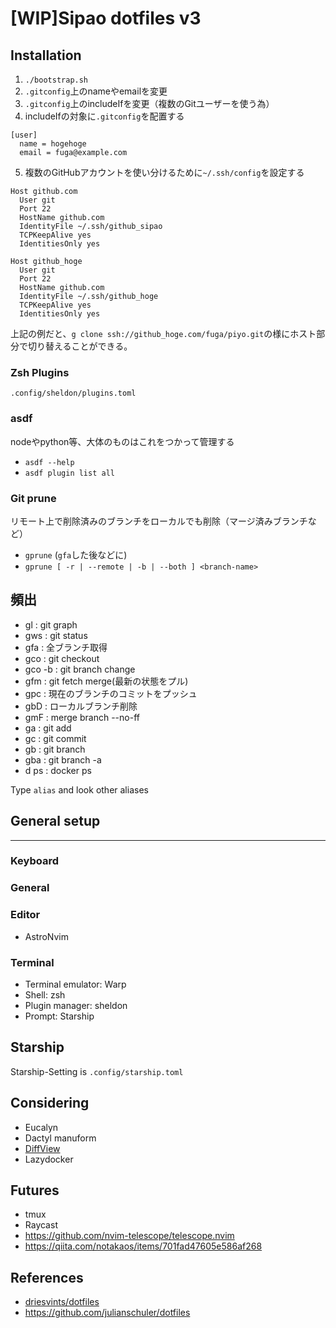 # [WIP]Sipao dotfiles v3

## Installation
1. `./bootstrap.sh`
2. `.gitconfig`上のnameやemailを変更
3. `.gitconfig`上のincludeIfを変更（複数のGitユーザーを使う為）
4. includeIfの対象に`.gitconfig`を配置する
```
[user]
  name = hogehoge
  email = fuga@example.com
```
5. 複数のGitHubアカウントを使い分けるために`~/.ssh/config`を設定する
```
Host github.com
  User git
  Port 22
  HostName github.com
  IdentityFile ~/.ssh/github_sipao
  TCPKeepAlive yes
  IdentitiesOnly yes
  
Host github_hoge
  User git
  Port 22
  HostName github.com
  IdentityFile ~/.ssh/github_hoge
  TCPKeepAlive yes
  IdentitiesOnly yes
 ```
上記の例だと、`g clone ssh://github_hoge.com/fuga/piyo.git`の様にホスト部分で切り替えることができる。


### Zsh Plugins
`.config/sheldon/plugins.toml`

### asdf
nodeやpython等、大体のものはこれをつかって管理する
- `asdf --help`
- `asdf plugin list all`

### Git prune
リモート上で削除済みのブランチをローカルでも削除（マージ済みブランチなど）
- `gprune` (`gfa`した後などに)
- `gprune [ -r | --remote | -b | --both ] <branch-name>`

## 頻出
- gl  : git graph
- gws : git status
- gfa : 全ブランチ取得
- gco : git checkout
- gco -b : git branch change
- gfm : git fetch merge(最新の状態をプル)
- gpc : 現在のブランチのコミットをプッシュ
- gbD : ローカルブランチ削除
- gmF : merge branch --no-ff
- ga  : git add
- gc  : git commit
- gb  : git branch
- gba : git branch -a
- d ps : docker ps

Type `alias` and look other aliases

## General setup
------

### Keyboard

### General

### Editor
- AstroNvim

### Terminal
- Terminal emulator: Warp
- Shell: zsh
- Plugin manager: sheldon
- Prompt: Starship

## Starship
Starship-Setting is `.config/starship.toml`

## Considering
- Eucalyn
- Dactyl manuform
- [DiffView](https://github.com/sindrets/diffview.nvim)
- Lazydocker

## Futures
- tmux
- Raycast
- https://github.com/nvim-telescope/telescope.nvim
- https://qiita.com/notakaos/items/701fad47605e586af268

## References
- [driesvints/dotfiles](https://github.com/driesvints/dotfiles)
- https://github.com/julianschuler/dotfiles
